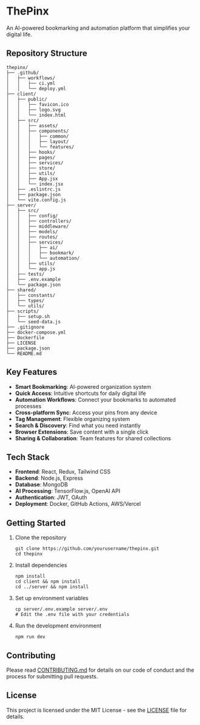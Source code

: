 # ThePinx

An AI-powered bookmarking and automation platform that simplifies your digital life.

## Repository Structure

```
thepinx/
├── .github/
│   ├── workflows/
│   │   ├── ci.yml
│   │   └── deploy.yml
├── client/
│   ├── public/
│   │   ├── favicon.ico
│   │   ├── logo.svg
│   │   └── index.html
│   ├── src/
│   │   ├── assets/
│   │   ├── components/
│   │   │   ├── common/
│   │   │   ├── layout/
│   │   │   └── features/
│   │   ├── hooks/
│   │   ├── pages/
│   │   ├── services/
│   │   ├── store/
│   │   ├── utils/
│   │   ├── App.jsx
│   │   └── index.jsx
│   ├── .eslintrc.js
│   ├── package.json
│   └── vite.config.js
├── server/
│   ├── src/
│   │   ├── config/
│   │   ├── controllers/
│   │   ├── middleware/
│   │   ├── models/
│   │   ├── routes/
│   │   ├── services/
│   │   │   ├── ai/
│   │   │   ├── bookmark/
│   │   │   └── automation/
│   │   ├── utils/
│   │   └── app.js
│   ├── tests/
│   ├── .env.example
│   └── package.json
├── shared/
│   ├── constants/
│   ├── types/
│   └── utils/
├── scripts/
│   ├── setup.sh
│   └── seed-data.js
├── .gitignore
├── docker-compose.yml
├── Dockerfile
├── LICENSE
├── package.json
└── README.md
```

## Key Features

- **Smart Bookmarking**: AI-powered organization system
- **Quick Access**: Intuitive shortcuts for daily digital life
- **Automation Workflows**: Connect your bookmarks to automated processes
- **Cross-platform Sync**: Access your pins from any device
- **Tag Management**: Flexible organizing system
- **Search & Discovery**: Find what you need instantly
- **Browser Extensions**: Save content with a single click
- **Sharing & Collaboration**: Team features for shared collections

## Tech Stack

- **Frontend**: React, Redux, Tailwind CSS
- **Backend**: Node.js, Express
- **Database**: MongoDB
- **AI Processing**: TensorFlow.js, OpenAI API
- **Authentication**: JWT, OAuth
- **Deployment**: Docker, GitHub Actions, AWS/Vercel

## Getting Started

1. Clone the repository
   ```
   git clone https://github.com/yourusername/thepinx.git
   cd thepinx
   ```

2. Install dependencies
   ```
   npm install
   cd client && npm install
   cd ../server && npm install
   ```

3. Set up environment variables
   ```
   cp server/.env.example server/.env
   # Edit the .env file with your credentials
   ```

4. Run the development environment
   ```
   npm run dev
   ```

## Contributing

Please read [CONTRIBUTING.md](CONTRIBUTING.md) for details on our code of conduct and the process for submitting pull requests.

## License

This project is licensed under the MIT License - see the [LICENSE](LICENSE) file for details.
